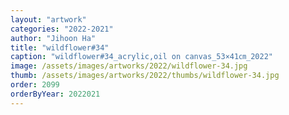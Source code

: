 ```yaml
---
layout: "artwork"
categories: "2022-2021"
author: "Jihoon Ha"
title: "wildflower#34"
caption: "wildflower#34_acrylic,oil on canvas_53×41㎝_2022"
image: /assets/images/artworks/2022/wildflower-34.jpg
thumb: /assets/images/artworks/2022/thumbs/wildflower-34.jpg
order: 2099
orderByYear: 2022021
---
```

